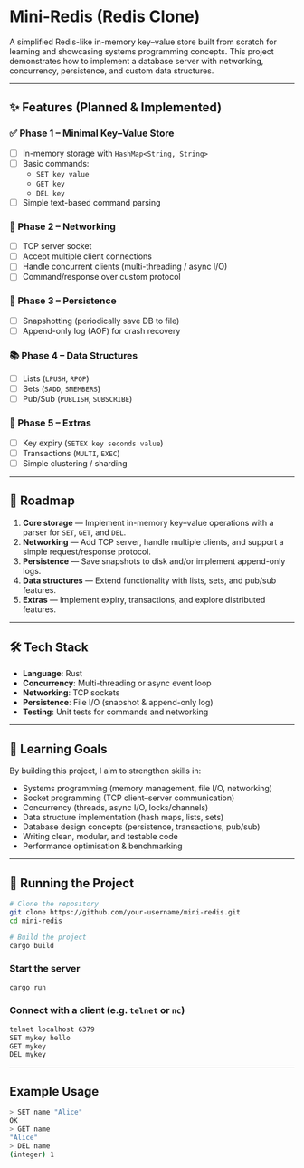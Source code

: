 # Mini-Redis (Redis Clone)

A simplified Redis-like in-memory key–value store built from scratch for learning and showcasing systems programming concepts.
This project demonstrates how to implement a database server with networking, concurrency, persistence, and custom data structures.

---

## ✨ Features (Planned & Implemented)

### ✅ Phase 1 – Minimal Key–Value Store
- [ ] In-memory storage with `HashMap<String, String>`
- [ ] Basic commands:
  - `SET key value`
  - `GET key`
  - `DEL key`
- [ ] Simple text-based command parsing

### 🔌 Phase 2 – Networking
- [ ] TCP server socket
- [ ] Accept multiple client connections
- [ ] Handle concurrent clients (multi-threading / async I/O)
- [ ] Command/response over custom protocol

### 💾 Phase 3 – Persistence
- [ ] Snapshotting (periodically save DB to file)
- [ ] Append-only log (AOF) for crash recovery

### 📚 Phase 4 – Data Structures
- [ ] Lists (`LPUSH`, `RPOP`)
- [ ] Sets (`SADD`, `SMEMBERS`)
- [ ] Pub/Sub (`PUBLISH`, `SUBSCRIBE`)

### 🚀 Phase 5 – Extras
- [ ] Key expiry (`SETEX key seconds value`)
- [ ] Transactions (`MULTI`, `EXEC`)
- [ ] Simple clustering / sharding

---

## 📖 Roadmap

1. **Core storage** — Implement in-memory key–value operations with a parser for `SET`, `GET`, and `DEL`.
2. **Networking** — Add TCP server, handle multiple clients, and support a simple request/response protocol.
3. **Persistence** — Save snapshots to disk and/or implement append-only logs.
4. **Data structures** — Extend functionality with lists, sets, and pub/sub features.
5. **Extras** — Implement expiry, transactions, and explore distributed features.

---

## 🛠️ Tech Stack

- **Language**: Rust
- **Concurrency**: Multi-threading or async event loop
- **Networking**: TCP sockets
- **Persistence**: File I/O (snapshot & append-only log)
- **Testing**: Unit tests for commands and networking

---

## 🎯 Learning Goals

By building this project, I aim to strengthen skills in:

- Systems programming (memory management, file I/O, networking)
- Socket programming (TCP client–server communication)
- Concurrency (threads, async I/O, locks/channels)
- Data structure implementation (hash maps, lists, sets)
- Database design concepts (persistence, transactions, pub/sub)
- Writing clean, modular, and testable code
- Performance optimisation & benchmarking

---

## 🚀 Running the Project

```bash
# Clone the repository
git clone https://github.com/your-username/mini-redis.git
cd mini-redis

# Build the project
cargo build
```

### Start the server

```bash
cargo run
```

### Connect with a client (e.g. `telnet` or `nc`)

```bash
telnet localhost 6379
SET mykey hello
GET mykey
DEL mykey
```

---

## Example Usage

```bash
> SET name "Alice"
OK
> GET name
"Alice"
> DEL name
(integer) 1
```
